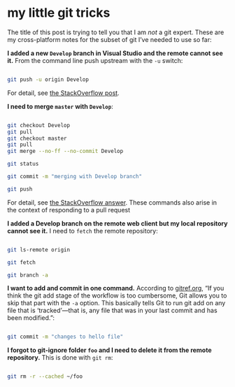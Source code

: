 # my little git tricks

The title of this post is trying to tell you that I am _not_ a git expert. These are my cross-platform notes for the subset of git I’ve needed to use so far:

**I added a new `Develop` branch in Visual Studio and the remote cannot see it.** From the command line push upstream with the `-u` switch:

```bash

git push -u origin Develop

```

For detail, see [the StackOverflow post](https://stackoverflow.com/questions/2765421/how-do-i-push-a-new-local-branch-to-a-remote-git-repository-and-track-it-too).

**I need to merge `master` with `Develop`**:

```bash

git checkout Develop
git pull
git checkout master
git pull
git merge --no-ff --no-commit Develop

git status

git commit -m "merging with Develop branch"

git push

```

For detail, see [the StackOverflow answer](https://stackoverflow.com/a/29048781/22944). These commands also arise in the context of responding to a pull request

**I added a Develop branch on the remote web client but my local repository cannot see it.** I need to `fetch` the remote repository:

```bash

git ls-remote origin

git fetch

git branch -a

```

**I want to add and commit in one command.** According to [gitref.org](http://gitref.org/basic/), “If you think the git add stage of the workflow is too cumbersome, Git allows you to skip that part with the `-a` option. This basically tells Git to run git add on any file that is ‘tracked’—that is, any file that was in your last commit and has been modified.”:

```bash

git commit -m "changes to hello file"

```

**I forgot to git-ignore folder `foo` and I need to delete it from the remote repository.** This is done with `git rm`:

```bash

git rm -r --cached ~/foo

```
